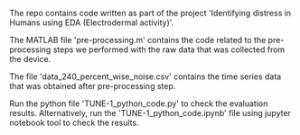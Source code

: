 The repo contains code written as part of the project 'Identifying distress in Humans using EDA (Electrodermal activity)'.

The MATLAB file 'pre-processing.m' contains the code related to the pre-processing steps we performed with the raw data that was collected from the device.

The file 'data_240_percent_wise_noise.csv' contains the time series data that was obtained after pre-processing step.

Run the python file 'TUNE-1_python_code.py' to check the evaluation results. Alternatively, run the 'TUNE-1_python_code.ipynb' file using jupyter notebook tool to check the results.
